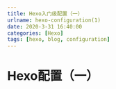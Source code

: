 ```yaml
---
title: Hexo入门级配置（一）
urlname: hexo-configuration(1)
date: 2020-3-31 16:40:00
categories: [Hexo]
tags: [hexo, blog, configuration]
---
```


# Hexo配置（一）